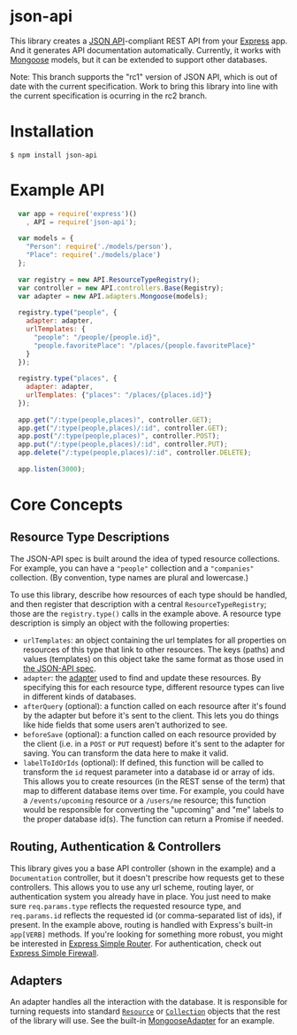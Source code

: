 json-api
========

This library creates a [JSON API](http://jsonapi.org/)-compliant REST API from your [Express](http://expressjs.com/) app. And it generates API documentation automatically. Currently, it works with [Mongoose](http://mongoosejs.com/) models, but it can be extended to support other databases.

Note: This branch supports the "rc1" version of JSON API, which is out of date with the current specification. Work to bring this library into line with the current specification is ocurring in the rc2 branch.

# Installation
```$ npm install json-api```

# Example API
```javascript
  var app = require('express')()
    , API = require('json-api');
  
  var models = {
    "Person": require('./models/person'),
    "Place": require('./models/place')
  };
 
  var registry = new API.ResourceTypeRegistry();
  var controller = new API.controllers.Base(Registry);
  var adapter = new API.adapters.Mongoose(models);
  
  registry.type("people", {
    adapter: adapter,
    urlTemplates: {
      "people": "/people/{people.id}",
      "people.favoritePlace": "/places/{people.favoritePlace}"
    }
  });
  
  registry.type("places", {
    adapter: adapter,
    urlTemplates: {"places": "/places/{places.id}"}
  });
  
  app.get("/:type(people,places)", controller.GET);
  app.get("/:type(people,places)/:id", controller.GET);
  app.post("/:type(people,places)", controller.POST);
  app.put("/:type(people,places)/:id", controller.PUT);
  app.delete("/:type(people,places)/:id", controller.DELETE);
  
  app.listen(3000);
  ```

# Core Concepts
## Resource Type Descriptions
The JSON-API spec is built around the idea of typed resource collections. For example, you can have a `"people"` collection and a `"companies"` collection. (By convention, type names are plural and lowercase.)

To use this library, describe how resources of each type should be handled, and then register that description with a central `ResourceTypeRegistry`; those are the `registry.type()` calls in the example above. A resource type description is simply an object with the following properties:

- `urlTemplates`: an object containing the url templates for all properties on resources of this type that link to other resources. The keys (paths) and values (templates) on this object take the same format as those used in [the JSON-API spec](http://jsonapi.org/format/#document-structure-url-templates).
- `adapter`: the [adapter](#adapters) used to find and update these resources. By specifying this for each resource type, different resource types can live in different kinds of databases.
- `afterQuery` (optional): a function called on each resource after it's found by the adapter but before it's sent to the client. This lets you do things like hide fields that some users aren't authorized to see.
- `beforeSave` (optional): a function called on each resource provided by the client (i.e. in a `POST` or `PUT` request) before it's sent to the adapter for saving. You can transform the data here to make it valid.
- `labelToIdOrIds` (optional): If defined, this function will be called to transform the `id` request parameter into a database id or array of ids. This allows you to create resources (in the REST sense of the term) that map to different database items over time. For example, you could have a `/events/upcoming` resource or a `/users/me` resource; this function would be responsible for converting the "upcoming" and "me" labels to the proper database id(s). The function can return a Promise if needed.

## Routing, Authentication & Controllers
This library gives you a base API controller (shown in the example) and a `Documentation` controller, but it doesn't prescribe how requests get to these controllers. This allows you to use any url scheme, routing layer, or authentication system you already have in place. You just need to make sure `req.params.type` reflects the requested resource type, and `req.params.id` reflects the requested id (or comma-separated list of ids), if present. In the example above, routing is handled with Express's built-in `app[VERB]` methods. If you're looking for something more robust, you might be interested in [Express Simple Router](https://github.com/ethanresnick/express-simple-router). For authentication, check out [Express Simple Firewall](https://github.com/ethanresnick/express-simple-firewall).

## Adapters
An adapter handles all the interaction with the database. It is responsible for turning requests into standard [`Resource`](https://github.com/ethanresnick/json-api/blob/master/lib/types/Resource.ls) or [`Collection`](https://github.com/ethanresnick/json-api/blob/master/lib/types/Collection.ls) objects that the rest of the library will use. See the built-in [MongooseAdapter](https://github.com/ethanresnick/json-api/blob/master/lib/adapters/MongooseAdapter.ls) for an example.

